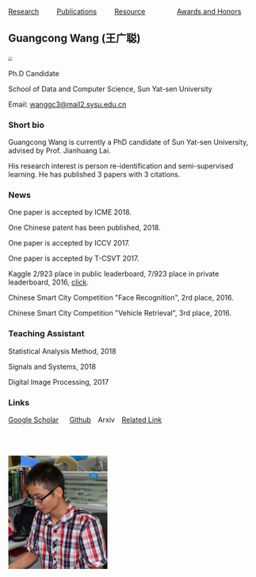 [Research](https://github.com/wanggcong/) &emsp;&emsp;                 [Publications](https://Wanggcong.github.io/publications)  &emsp;&emsp;         [Resource](https://github.com/wanggcong/)  &emsp;&emsp;&emsp;&emsp; [Awards and Honors](https://github.com/wanggcong/) 

## Guangcong Wang (王广聪)

<div align="left"><img style="zoom:50%" src="https://Wanggcong.github.io/wang.jpg"/></div>

Ph.D Candidate 

School of Data and Computer Science, Sun Yat-sen University

Email: wanggc3@mail2.sysu.edu.cn  

### **Short bio**

Guangcong Wang is currently a PhD candidate of Sun Yat-sen University, advised by Prof. Jianhuang Lai.

His research interest is person re-identification and semi-supervised learning. He has published 3 papers with 3 citations.  

### **News**

One paper is accepted by ICME 2018.

One Chinese patent has been published, 2018.

One paper is accepted by ICCV 2017.

One paper is accepted by T-CSVT 2017.

Kaggle 2/923 place in public leaderboard, 7/923 place in private leaderboard, 2016, [click]((https://www.kaggle.com/c/ultrasound-nerve-segmentation/leaderboard)).

Chinese Smart City Competition "Face Recognition", 2rd place, 2016.

Chinese Smart City Competition "Vehicle Retrieval", 3rd place, 2016.

### **Teaching Assistant**

Statistical Analysis Method, 2018

Signals and Systems, 2018

Digital Image Processing, 2017

### **Links**

[Google Scholar](https://scholar.google.com/citations?user=dk8EnkoAAAAJ&hl=en) &emsp; [Github](https://github.com/Wanggcong)&emsp;Arxiv&emsp;[Related Link](https://wanggrun.github.io/)











<div id="sidebar"><img src="./homepage_files/me3.JPG" vspace="50 px" width="200 px" id="me" itemprop="photo"></div>













